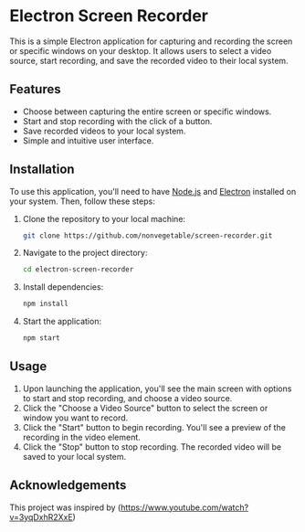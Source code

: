 # Electron Screen Recorder

This is a simple Electron application for capturing and recording the screen or specific windows on your desktop. It allows users to select a video source, start recording, and save the recorded video to their local system.

## Features

- Choose between capturing the entire screen or specific windows.
- Start and stop recording with the click of a button.
- Save recorded videos to your local system.
- Simple and intuitive user interface.

## Installation

To use this application, you'll need to have [Node.js](https://nodejs.org/) and [Electron](https://www.electronjs.org/) installed on your system. Then, follow these steps:

1. Clone the repository to your local machine:

   ```bash
   git clone https://github.com/nonvegetable/screen-recorder.git
   ```

2. Navigate to the project directory:

   ```bash
   cd electron-screen-recorder
   ```

3. Install dependencies:

   ```bash
   npm install
   ```

4. Start the application:

   ```bash
   npm start
   ```

## Usage

1. Upon launching the application, you'll see the main screen with options to start and stop recording, and choose a video source.
2. Click the "Choose a Video Source" button to select the screen or window you want to record.
3. Click the "Start" button to begin recording. You'll see a preview of the recording in the video element.
4. Click the "Stop" button to stop recording. The recorded video will be saved to your local system.

## Acknowledgements

This project was inspired by (https://www.youtube.com/watch?v=3yqDxhR2XxE)
